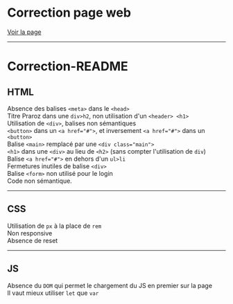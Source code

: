 # Correction page web

[Voir la page](https://samalairbien.github.io/Praroz/index.html)

---

# Correction-README


## HTML

Absence des balises ``<meta>`` dans le ``<head>`` <br>
Titre Praroz dans une ``div>h2``, non utilisation d'un ``<header> <h1>``<br>
Utilisation de ``<div>``, balises non sémantiques <br>
``<button>`` dans un ``<a href="#">``, et inversement ``<a href="#">`` dans un ``<button>``<br>
Balise ``<main>`` remplacé par une ``<div class="main">``<br>
``<h1>`` dans une ``<div>`` au lieu de ``<h2>`` (sans compter l'utilisation de ``div``)<br>
Balise ``<a href="#">`` en dehors d'un ``ul>li``<br>
Fermetures inutiles de balise ``<div>`` <br>
Balise ``<form>`` non utilisé pour le login <br>
Code non sémantique.

---

## CSS

Utilisation de ``px`` à la place de ``rem``<br>
Non responsive <br>
Absence de reset <br>

---

## JS

Absence du ``DOM`` qui permet le chargement du JS en premier sur la page <br> 
Il vaut mieux utiliser ``let`` que ``var``
